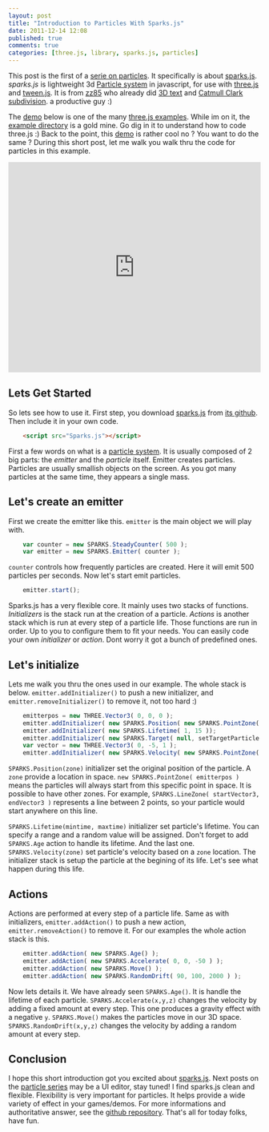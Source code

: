 ```yaml
---
layout: post
title: "Introduction to Particles With Sparks.js"
date: 2011-12-14 12:08
published: true
comments: true
categories: [three.js, library, sparks.js, particles]
---
```


This post is the first of a [serie on particles](/blog/categories/particles).
It specifically is about 
[sparks.js](https://github.com/zz85/sparks.js).
*sparks.js* is lightweight 3d
[Particle system](http://en.wikipedia.org/wiki/Particle_system)
in javascript, for use with
[three.js](https://github.com/mrdoob/three.js/)
and
[tween.js](https://github.com/sole/tween.js).
It is from
[zz85](http://www.lab4games.net/zz85/blog/)
who already did
[3D text](http://mrdoob.github.com/three.js/examples/webgl_geometry_text.html)
and
[Catmull Clark subdivision](http://mrdoob.github.com/three.js/examples/webgl_geometry_subdivison.html).
a productive guy :)

The [demo](http://mrdoob.github.com/three.js/examples/webgl_particles_shapes.html)
below is one of the many [three.js examples](https://github.com/mrdoob/three.js/tree/master/examples).
While im on it, the [example directory](https://github.com/mrdoob/three.js/tree/master/examples) is a gold mine.
Go dig in it to understand how to code three.js :)
Back to the point, this
[demo](http://mrdoob.github.com/three.js/examples/webgl_particles_shapes.html)
is rather cool no ?
You want to do the same ?
During this short post, let me walk you walk thru the code for particles in this example.

<iframe src="http://mrdoob.github.com/three.js/examples/webgl_particles_shapes.html" width="100%" height="420" frameborder="0"></iframe>

## Lets Get Started

So lets see how to use it. First step, you download
[sparks.js](https://raw.github.com/zz85/sparks.js/master/Sparks.js)
from
[its github](https://github.com/zz85/sparks.js).
Then include it in your own code.

```html
	<script src="Sparks.js"></script>
```

First a few words on what is a [particle system](http://en.wikipedia.org/wiki/Particle_system).
It is usually composed of 2 big parts: the *emitter* and the *particle* itself.
Emitter creates particles.
Particles are usually smallish objects on the screen.
As you got many particles at the same time, they appears a single mass.

## Let's create an emitter

First we create the emitter like this.
```emitter``` is the main object we will play with.

```javascript
	var counter	= new SPARKS.SteadyCounter( 500 );
	var emitter	= new SPARKS.Emitter( counter );
```

```counter``` controls how frequently particles are created. Here it will
emit 500 particles per seconds.
Now let's start emit particles.

```javascript
	emitter.start();
```

Sparks.js has a very flexible core.
It mainly uses two stacks of functions.
*Initializers* is the stack run at the creation of a particle.
*Actions* is another stack which is run at every step of a particle life.
Those functions are run in order.
Up to you to configure them to fit your needs.
You can easily code your own *initializer* or *action*.
Dont worry it got a bunch of predefined ones.

## Let's initialize

Lets me walk you thru the ones used in our example. The whole stack is below.
```emitter.addInitializer()``` to push a new initializer, and ```emitter.removeInitializer()```
to remove it, not too hard :)


```javascript
	emitterpos = new THREE.Vector3( 0, 0, 0 );
	emitter.addInitializer( new SPARKS.Position( new SPARKS.PointZone( emitterpos ) ) );
	emitter.addInitializer( new SPARKS.Lifetime( 1, 15 ));
	emitter.addInitializer( new SPARKS.Target( null, setTargetParticle ) );
	var vector = new THREE.Vector3( 0, -5, 1 );
	emitter.addInitializer( new SPARKS.Velocity( new SPARKS.PointZone( vector ) ) );
```

```SPARKS.Position(zone)``` initializer set the original position of the particle.
A ```zone``` provide a location in space.
```new SPARKS.PointZone( emitterpos )``` means the particles will always start from this specific point in space.
It is possible to have other zones.
For example, ```SPARKS.LineZone( startVector3, endVector3 )``` represents a line between 2 points, so
your particle would start anywhere on this line.


```SPARKS.Lifetime(mintime, maxtime)``` initializer set particle's lifetime.
You can specify a range and a random value will be assigned.
Don't forget to add ```SPARKS.Age``` action to handle its lifetime.
And the last one.
```SPARKS.Velocity(zone)``` set particle's velocity based on a ```zone``` location.
The initializer stack is setup the particle at the begining of its life.
Let's see what happen during this life.

## Actions

Actions are performed at every step of a particle life.
Same as with initializers, ```emitter.addAction()``` to push a new action,
```emitter.removeAction()``` to remove it.
For our examples the whole action stack is this.

```javascript
	emitter.addAction( new SPARKS.Age() );
	emitter.addAction( new SPARKS.Accelerate( 0, 0, -50 ) );
	emitter.addAction( new SPARKS.Move() );
	emitter.addAction( new SPARKS.RandomDrift( 90, 100, 2000 ) );
```

Now lets details it.
We have already seen ```SPARKS.Age()```. It is handle the lifetime of each particle.
```SPARKS.Accelerate(x,y,z)``` changes the velocity by adding a fixed amount at every step.
This one produces a gravity effect with a negative ```y```.
```SPARKS.Move()``` makes the particles move in our 3D space.
```SPARKS.RandomDrift(x,y,z)``` changes the velocity by adding a random amount at every step.

## Conclusion

I hope this short introduction got you excited about
[sparks.js](https://github.com/zz85/sparks.js/).
Next posts on the
[particle series](/blog/categories/particles)
may be a UI editor, stay tuned!
I find sparks.js clean and flexible.
Flexibility is very important for particles.
It helps provide a wide variety of effect in your games/demos.
For more informations and authoritative answer, see the
[github repository](https://github.com/zz85/sparks.js/).
That's all for today folks, have fun.

